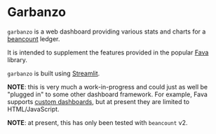 # Garbanzo

`garbanzo` is a web dashboard providing various stats and charts for a [beancount](https://github.com/beancount/beancount) ledger.

It is intended to supplement the features provided in the popular [Fava](https://github.com/beancount/fava/) library.

`garbanzo` is built using [Streamlit](https://streamlit.io).

**NOTE**: this is very much a work-in-progress and could just as well be "plugged in" to some other dashboard framework. For example, Fava supports [custom dashboards](https://github.com/andreasgerstmayr/fava-dashboards), but at present they are limited to HTML/JavaScript.

**NOTE**: at present, this has only been tested with `beancount` v2.